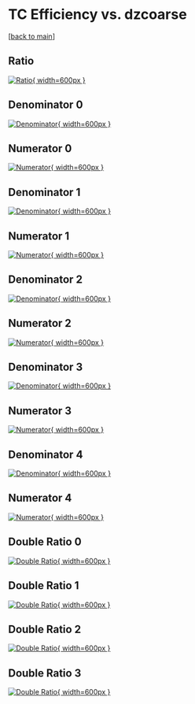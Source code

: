 # TC Efficiency vs. dzcoarse

[[back to main](./)]



## Ratio

[![Ratio](../mtv/var/TC_base_0_0_eff_dzcoarse.png){ width=600px }](../mtv/var/TC_base_0_0_eff_dzcoarse.pdf)

## Denominator 0

[![Denominator](../mtv/den/TC_base_0_0_eff_dzcoarse_den0.png){ width=600px }](../mtv/den/TC_base_0_0_eff_dzcoarse_den0.pdf)

## Numerator 0

[![Numerator](../mtv/num/TC_base_0_0_eff_dzcoarse_num0.png){ width=600px }](../mtv/num/TC_base_0_0_eff_dzcoarse_num0.pdf)

## Denominator 1

[![Denominator](../mtv/den/TC_base_0_0_eff_dzcoarse_den1.png){ width=600px }](../mtv/den/TC_base_0_0_eff_dzcoarse_den1.pdf)

## Numerator 1

[![Numerator](../mtv/num/TC_base_0_0_eff_dzcoarse_num1.png){ width=600px }](../mtv/num/TC_base_0_0_eff_dzcoarse_num1.pdf)

## Denominator 2

[![Denominator](../mtv/den/TC_base_0_0_eff_dzcoarse_den2.png){ width=600px }](../mtv/den/TC_base_0_0_eff_dzcoarse_den2.pdf)

## Numerator 2

[![Numerator](../mtv/num/TC_base_0_0_eff_dzcoarse_num2.png){ width=600px }](../mtv/num/TC_base_0_0_eff_dzcoarse_num2.pdf)

## Denominator 3

[![Denominator](../mtv/den/TC_base_0_0_eff_dzcoarse_den3.png){ width=600px }](../mtv/den/TC_base_0_0_eff_dzcoarse_den3.pdf)

## Numerator 3

[![Numerator](../mtv/num/TC_base_0_0_eff_dzcoarse_num3.png){ width=600px }](../mtv/num/TC_base_0_0_eff_dzcoarse_num3.pdf)

## Denominator 4

[![Denominator](../mtv/den/TC_base_0_0_eff_dzcoarse_den4.png){ width=600px }](../mtv/den/TC_base_0_0_eff_dzcoarse_den4.pdf)

## Numerator 4

[![Numerator](../mtv/num/TC_base_0_0_eff_dzcoarse_num4.png){ width=600px }](../mtv/num/TC_base_0_0_eff_dzcoarse_num4.pdf)

## Double Ratio 0

[![Double Ratio](../mtv/ratio/TC_base_0_0_eff_dzcoarse_ratio0.png){ width=600px }](../mtv/ratio/TC_base_0_0_eff_dzcoarse_ratio0.pdf)

## Double Ratio 1

[![Double Ratio](../mtv/ratio/TC_base_0_0_eff_dzcoarse_ratio1.png){ width=600px }](../mtv/ratio/TC_base_0_0_eff_dzcoarse_ratio1.pdf)

## Double Ratio 2

[![Double Ratio](../mtv/ratio/TC_base_0_0_eff_dzcoarse_ratio2.png){ width=600px }](../mtv/ratio/TC_base_0_0_eff_dzcoarse_ratio2.pdf)

## Double Ratio 3

[![Double Ratio](../mtv/ratio/TC_base_0_0_eff_dzcoarse_ratio3.png){ width=600px }](../mtv/ratio/TC_base_0_0_eff_dzcoarse_ratio3.pdf)

